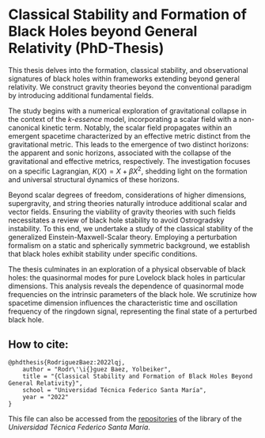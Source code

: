 # Classical Stability and Formation of Black Holes beyond General Relativity (PhD-Thesis)

This thesis delves into the formation, classical stability, and observational signatures of black holes within frameworks extending beyond general relativity. We construct gravity theories beyond the conventional paradigm by introducing additional fundamental fields.

The study begins with a numerical exploration of gravitational collapse in the context of the *k-essence* model, incorporating a scalar field with a non-canonical kinetic term. Notably, the scalar field propagates within an emergent spacetime characterized by an effective metric distinct from the gravitational metric. This leads to the emergence of two distinct horizons: the apparent and sonic horizons, associated with the collapse of the gravitational and effective metrics, respectively. The investigation focuses on a specific Lagrangian, $K(X) = X + \beta X^2$, shedding light on the formation and universal structural dynamics of these horizons.

Beyond scalar degrees of freedom, considerations of higher dimensions, supergravity, and string theories naturally introduce additional scalar and vector fields. Ensuring the viability of gravity theories with such fields necessitates a review of black hole stability to avoid Ostrogradsky instability. To this end, we undertake a study of the classical stability of the generalized Einstein-Maxwell-Scalar theory. Employing a perturbation formalism on a static and spherically symmetric background, we establish that black holes exhibit stability under specific conditions.

The thesis culminates in an exploration of a physical observable of black holes: the quasinormal modes for pure Lovelock black holes in particular dimensions. This analysis reveals the dependence of quasinormal mode frequencies on the intrinsic parameters of the black hole. We scrutinize how spacetime dimension influences the characteristic time and oscillation frequency of the ringdown signal, representing the final state of a perturbed black hole.

## How to cite:
    @phdthesis{RodriguezBaez:2022lqj,
        author = "Rodr\'\i{}guez Baez, Yolbeiker",
        title = "{Classical Stability and Formation of Black Holes Beyond General Relativity}",
        school = "Universidad Técnica Federico Santa María",
        year = "2022"
    }

This file can also be accessed from the [repositories](https://repositorio.usm.cl/handle/11673/53017) of the library of the *Universidad Técnica Federico Santa María*.
